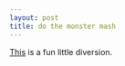 ```yaml
---
layout: post
title: do the monster mash
---
```


<a href="http://quiz.ravenblack.net/blood.pl?biter=profzoom">This</a> is a fun little diversion.
